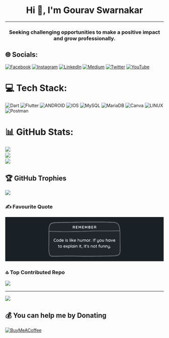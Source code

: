 <!-- ![logo](https://github.com/iRawNewton/iRawNewton/blob/main/banner.jpg) -->

<!-- profile view -->
<!-- [![](https://visitcount.itsvg.in/api?id=irawnewton&icon=5&color=3)](https://visitcount.itsvg.in) -->

<h1 align="center">Hi 👋, I'm Gourav Swarnakar </h1>

---

<h3 align="center">Seeking challenging opportunities to make a positive impact and grow professionally.</h3>



## 🌐 Socials:
[![Facebook](https://img.shields.io/badge/Facebook-%231877F2.svg?logo=Facebook&logoColor=white)](https://facebook.com/itz_gourav) [![Instagram](https://img.shields.io/badge/Instagram-%23E4405F.svg?logo=Instagram&logoColor=white)](https://instagram.com/itz_g0urav) [![LinkedIn](https://img.shields.io/badge/LinkedIn-%230077B5.svg?logo=linkedin&logoColor=white)](https://linkedin.com/in/gourav-swarnakar-089190247) [![Medium](https://img.shields.io/badge/Medium-12100E?logo=medium&logoColor=white)](https://medium.com/) [![Twitter](https://img.shields.io/badge/Twitter-%231DA1F2.svg?logo=Twitter&logoColor=white)](https://twitter.com) [![YouTube](https://img.shields.io/badge/YouTube-%23FF0000.svg?logo=YouTube&logoColor=white)](https://youtube.com/) 

# 💻 Tech Stack:
![Dart](https://img.shields.io/badge/dart-%230175C2.svg?style=for-the-badge&logo=dart&logoColor=white) ![Flutter](https://img.shields.io/badge/Flutter-%2302569B.svg?style=for-the-badge&logo=Flutter&logoColor=white) ![ANDROID](https://img.shields.io/badge/android-%2320232a.svg?style=for-the-badge&logo=android&logoColor=%a4c639) ![IOS](https://img.shields.io/badge/IOS-%2320232a.svg?style=for-the-badge&logo=apple&logoColor=white) ![MySQL](https://img.shields.io/badge/mysql-%2300f.svg?style=for-the-badge&logo=mysql&logoColor=white) ![MariaDB](https://img.shields.io/badge/MariaDB-003545?style=for-the-badge&logo=mariadb&logoColor=white) ![Canva](https://img.shields.io/badge/Canva-%2300C4CC.svg?style=for-the-badge&logo=Canva&logoColor=white) ![LINUX](https://img.shields.io/badge/Linux-FCC624?style=for-the-badge&logo=linux&logoColor=black) ![Postman](https://img.shields.io/badge/Postman-FF6C37?style=for-the-badge&logo=postman&logoColor=white)
# 📊 GitHub Stats:
![](https://github-readme-stats.vercel.app/api?username=irawnewton&theme=tokyonight&hide_border=true&include_all_commits=true&count_private=true)<br/>
![](https://github-readme-streak-stats.herokuapp.com/?user=irawnewton&theme=tokyonight&hide_border=true)<br/>
![](https://github-readme-stats.vercel.app/api/top-langs/?username=irawnewton&theme=tokyonight&hide_border=true&include_all_commits=true&count_private=true&layout=compact)

## 🏆 GitHub Trophies
![](https://github-profile-trophy.vercel.app/?username=irawnewton&theme=tokyonight&no-frame=true&no-bg=false&margin-w=4)

### ✍️ Favourite Quote
![](https://github.com/iRawNewton/iRawNewton/blob/main/banner.jpg)

### 🔝 Top Contributed Repo
![](https://github-contributor-stats.vercel.app/api?username=irawnewton&limit=5&theme=tokyonight&combine_all_yearly_contributions=true)

---
[![](https://visitcount.itsvg.in/api?id=irawnewton&icon=5&color=3)](https://visitcount.itsvg.in)

  ## 💰 You can help me by Donating
  [![BuyMeACoffee](https://img.shields.io/badge/Buy%20Me%20a%20Coffee-ffdd00?style=for-the-badge&logo=buy-me-a-coffee&logoColor=black)](https://buymeacoffee.com/iRawNewton) 

  
<!-- Proudly created with GPRM ( https://gprm.itsvg.in ) -->
